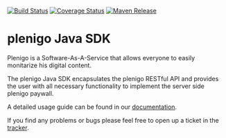 [![Build Status](https://secure.travis-ci.org/plenigo/plenigo_java_sdk.png?branch=master)](https://travis-ci.org/plenigo/plenigo_java_sdk) [![Coverage Status](https://coveralls.io/repos/plenigo/plenigo_java_sdk/badge.svg)](https://coveralls.io/r/plenigo/plenigo_java_sdk) [![Maven Release](https://img.shields.io/maven-central/v/com.plenigo/java-sdk.svg)](http://mvnrepository.com/artifact/com.plenigo/java-sdk)

plenigo Java SDK
===============
Plenigo is a Software-As-A-Service that allows everyone to easily monitarize his digital content.

The plenigo Java SDK encapsulates the plenigo RESTful API and provides the user with all necessary functionality to implement the server side plenigo paywall.

A detailed usage guide can be found in our [documentation](https://plenigo.github.io/sdks/java).

If you find any problems or bugs please feel free to open up a ticket in the [tracker](https://github.com/plenigo/plenigo_java_sdk/issues).
